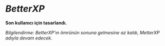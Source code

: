 
# ***BetterXP***
**Son kullanıcı için tasarlandı.**

*Bilgilendirme: BetterXP'ın ömrünün sonuna gelmesine az kaldı, MetterXP adıyla devam edecek.* 
